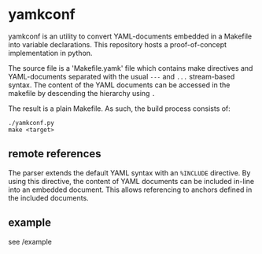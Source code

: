 # yamkconf

yamkconf is an utility to convert YAML-documents embedded in a Makefile into variable declarations. This repository hosts a proof-of-concept implementation in python.

The source file is a 'Makefile.yamk' file which contains make directives and YAML-documents separated with the usual `---` and `...` stream-based syntax. The content of the YAML documents can be accessed in the makefile by descending the hierarchy using `.`

The result is a plain Makefile.
As such, the build process consists of:

```
./yamkconf.py
make <target>
```

## remote references

The parser extends the default YAML syntax with an `%INCLUDE` directive. By using this directive, the content of YAML documents can be included in-line into an embedded document. This allows referencing to anchors defined in the included documents.

## example

see /example
